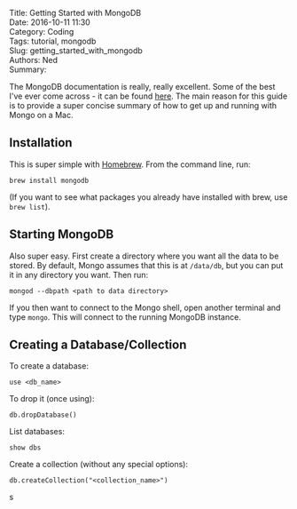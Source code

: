 Title: Getting Started with MongoDB  
Date: 2016-10-11 11:30   
Category: Coding  
Tags: tutorial, mongodb  
Slug: getting_started_with_mongodb   
Authors: Ned  
Summary: 

The MongoDB documentation is really, really excellent. Some of the best I've ever come across - it can be found [here](https://docs.mongodb.com/getting-started/shell/). The main reason for this guide is to provide a super concise summary of how to get up and running with Mongo on a Mac.

## Installation
This is super simple with [Homebrew](http://brew.sh/). From the command line, run:

	brew install mongodb
	
(If you want to see what packages you already have installed with brew, use `brew list`).

## Starting MongoDB
Also super easy. First create a directory where you want all the data to be stored. By default, Mongo assumes that this is at `/data/db`, but you can put it in any directory you want. Then run:

	mongod --dbpath <path to data directory>
	
If you then want to connect to the Mongo shell, open another terminal and type `mongo`. This will connect to the running MongoDB instance.

## Creating a Database/Collection
To create a database:
	
	use <db_name>

To drop it (once using):
	
	db.dropDatabase()
	
List databases:

	show dbs
	
Create a collection (without any special options):

	db.createCollection("<collection_name>")

s